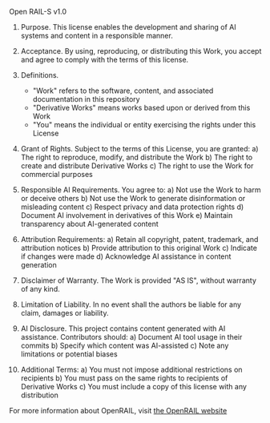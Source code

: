 Open RAIL-S v1.0

1. Purpose. This license enables the development and sharing of AI systems and content in a responsible manner.

2. Acceptance. By using, reproducing, or distributing this Work, you accept and agree to comply with the terms of this license.

3. Definitions.

   - "Work" refers to the software, content, and associated documentation in this repository
   - "Derivative Works" means works based upon or derived from this Work
   - "You" means the individual or entity exercising the rights under this License

4. Grant of Rights. Subject to the terms of this License, you are granted:
   a) The right to reproduce, modify, and distribute the Work
   b) The right to create and distribute Derivative Works
   c) The right to use the Work for commercial purposes

5. Responsible AI Requirements. You agree to:
   a) Not use the Work to harm or deceive others
   b) Not use the Work to generate disinformation or misleading content
   c) Respect privacy and data protection rights
   d) Document AI involvement in derivatives of this Work
   e) Maintain transparency about AI-generated content

6. Attribution Requirements:
   a) Retain all copyright, patent, trademark, and attribution notices
   b) Provide attribution to this original Work
   c) Indicate if changes were made
   d) Acknowledge AI assistance in content generation

7. Disclaimer of Warranty. The Work is provided "AS IS", without warranty of any kind.

8. Limitation of Liability. In no event shall the authors be liable for any claim, damages or liability.

9. AI Disclosure. This project contains content generated with AI assistance. Contributors should:
   a) Document AI tool usage in their commits
   b) Specify which content was AI-assisted
   c) Note any limitations or potential biases

10. Additional Terms:
    a) You must not impose additional restrictions on recipients
    b) You must pass on the same rights to recipients of Derivative Works
    c) You must include a copy of this license with any distribution

For more information about OpenRAIL, visit [the OpenRAIL website](https://www.licenses.ai/open-rail)
